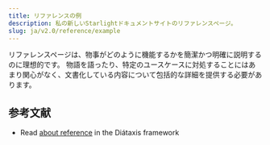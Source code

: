 ```yaml
---
title: リファレンスの例
description: 私の新しいStarlightドキュメントサイトのリファレンスページ。
slug: ja/v2.0/reference/example
---
```


リファレンスページは、物事がどのように機能するかを簡潔かつ明確に説明するのに理想的です。
物語を語ったり、特定のユースケースに対処することにはあまり関心がなく、文書化している内容について包括的な詳細を提供する必要があります。

## 参考文献

* Read [about reference](https://diataxis.fr/reference/) in the Diátaxis framework